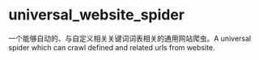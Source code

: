 # universal_website_spider
一个能够自动的、与自定义相关关键词词表相关的通用网站爬虫。A universal spider which can crawl defined  and related urls from website.

